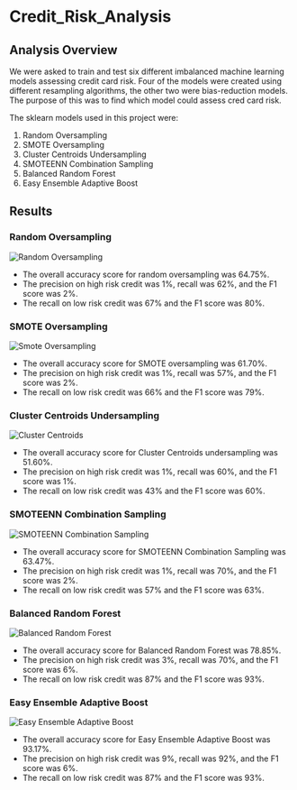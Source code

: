 # Credit_Risk_Analysis

## Analysis Overview
We were asked to train and test six different imbalanced machine learning models assessing credit card risk. Four of the models were created using different resampling algorithms, the other two were bias-reduction models. The purpose of this was to find which model could assess cred card risk.

The sklearn models used in this project were:
  1. Random Oversampling
  2. SMOTE Oversampling
  3. Cluster Centroids Undersampling
  4. SMOTEENN Combination Sampling
  5. Balanced Random Forest
  6. Easy Ensemble Adaptive Boost

## Results

### Random Oversampling

![Random Oversampling]()

 - The overall accuracy score for random oversampling was 64.75%. 
 - The precision on high risk credit was 1%, recall was 62%, and the F1 score was 2%.
 - The recall on low risk credit was 67% and the F1 score was 80%.

### SMOTE Oversampling

![Smote Oversampling]()

 - The overall accuracy score for SMOTE oversampling was 61.70%. 
 - The precision on high risk credit was 1%, recall was 57%, and the F1 score was 2%.
 - The recall on low risk credit was 66% and the F1 score was 79%.

### Cluster Centroids Undersampling

![Cluster Centroids]()

 - The overall accuracy score for Cluster Centroids undersampling was 51.60%. 
 - The precision on high risk credit was 1%, recall was 60%, and the F1 score was 1%.
 - The recall on low risk credit was 43% and the F1 score was 60%.

### SMOTEENN Combination Sampling

![SMOTEENN Combination Sampling]()

 - The overall accuracy score for SMOTEENN Combination Sampling was 63.47%. 
 - The precision on high risk credit was 1%, recall was 70%, and the F1 score was 2%.
 - The recall on low risk credit was 57% and the F1 score was 63%.

### Balanced Random Forest

![Balanced Random Forest]()

 - The overall accuracy score for Balanced Random Forest was 78.85%. 
 - The precision on high risk credit was 3%, recall was 70%, and the F1 score was 6%.
 - The recall on low risk credit was 87% and the F1 score was 93%.

### Easy Ensemble Adaptive Boost

![Easy Ensemble Adaptive Boost]()

 - The overall accuracy score for Easy Ensemble Adaptive Boost was 93.17%. 
 - The precision on high risk credit was 9%, recall was 92%, and the F1 score was 6%.
 - The recall on low risk credit was 87% and the F1 score was 93%.




